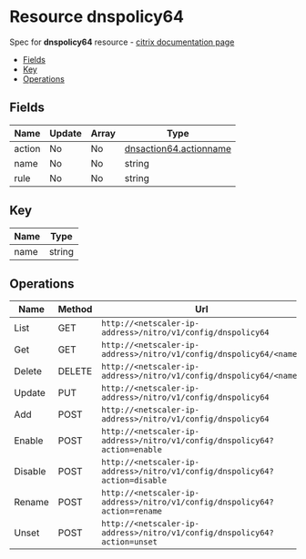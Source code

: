 # Resource dnspolicy64

Spec for **dnspolicy64** resource - [citrix documentation page](https://developer-docs.citrix.com/projects/netscaler-nitro-api/en/11.0/configuration/domain-name-service/dnspolicy64/dnspolicy64/)

- [Fields](#fields)
- [Key](#key)
- [Operations](#operations)

## Fields

| Name | Update | Array | Type |
|----|----|----|----|
|action|No|No|[dnsaction64.actionname](/doc/resources/dnsaction64.md)|
|name|No|No|string|
|rule|No|No|string|

## Key

| Name | Type |
|----|----|
| name | string |

## Operations

| Name | Method | Url |
|----|----|----|
| List | GET | `http://<netscaler-ip-address>/nitro/v1/config/dnspolicy64` |
| Get | GET | `http://<netscaler-ip-address>/nitro/v1/config/dnspolicy64/<name>` |
| Delete | DELETE | `http://<netscaler-ip-address>/nitro/v1/config/dnspolicy64/<name>` |
| Update | PUT | `http://<netscaler-ip-address>/nitro/v1/config/dnspolicy64` |
| Add | POST | `http://<netscaler-ip-address>/nitro/v1/config/dnspolicy64` |
| Enable | POST | `http://<netscaler-ip-address>/nitro/v1/config/dnspolicy64?action=enable` |
| Disable | POST | `http://<netscaler-ip-address>/nitro/v1/config/dnspolicy64?action=disable` |
| Rename | POST | `http://<netscaler-ip-address>/nitro/v1/config/dnspolicy64?action=rename` |
| Unset | POST | `http://<netscaler-ip-address>/nitro/v1/config/dnspolicy64?action=unset` |

